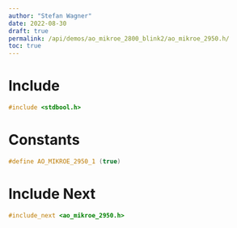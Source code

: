 ```yaml
---
author: "Stefan Wagner"
date: 2022-08-30
draft: true
permalink: /api/demos/ao_mikroe_2800_blink2/ao_mikroe_2950.h/
toc: true
---
```


# Include

```c
#include <stdbool.h>
```

# Constants

```c
#define AO_MIKROE_2950_1 (true)
```

# Include Next

```c
#include_next <ao_mikroe_2950.h>
```
